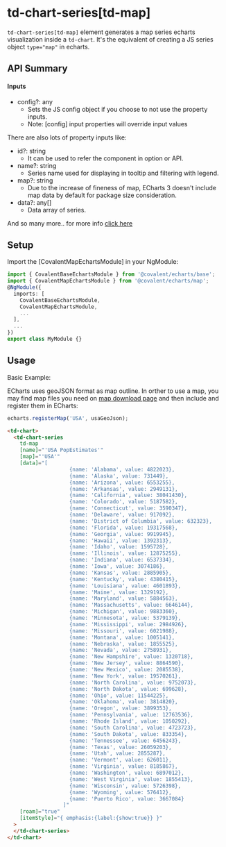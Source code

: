 # td-chart-series[td-map]

`td-chart-series[td-map]` element generates a map series echarts visualization inside a `td-chart`. It's the equivalent of creating a JS series object `type="map"` in echarts.

## API Summary

#### Inputs

- config?: any
  - Sets the JS config object if you choose to not use the property inputs.
  - Note: [config] input properties will override input values

There are also lots of property inputs like:

- id?: string
  - It can be used to refer the component in option or API.
- name?: string
  - Series name used for displaying in tooltip and filtering with legend.
- map?: string
  - Due to the increase of fineness of map, ECharts 3 doesn't include map data by default for package size consideration.
- data?: any[]
  - Data array of series.

And so many more.. for more info [click here](https://echarts.apache.org/en/option.html#series-map)

## Setup

Import the [CovalentMapEchartsModule] in your NgModule:

```typescript
import { CovalentBaseEchartsModule } from '@covalent/echarts/base';
import { CovalentMapEchartsModule } from '@covalent/echarts/map';
@NgModule({
  imports: [
    CovalentBaseEchartsModule,
    CovalentMapEchartsModule,
    ...
  ],
  ...
})
export class MyModule {}
```

## Usage

Basic Example:

ECharts uses geoJSON format as map outline. In orther to use a map, you may find map files you need on [map download page](https://echarts.baidu.com/download-map.html) and then include and register them in ECharts:

```typescript
echarts.registerMap('USA', usaGeoJson);
```

```html
<td-chart>
  <td-chart-series
    td-map
    [name]="'USA PopEstimates'"
    [map]="'USA'"
    [data]="[
                    {name: 'Alabama', value: 4822023},
                    {name: 'Alaska', value: 731449},
                    {name: 'Arizona', value: 6553255},
                    {name: 'Arkansas', value: 2949131},
                    {name: 'California', value: 38041430},
                    {name: 'Colorado', value: 5187582},
                    {name: 'Connecticut', value: 3590347},
                    {name: 'Delaware', value: 917092},
                    {name: 'District of Columbia', value: 632323},
                    {name: 'Florida', value: 19317568},
                    {name: 'Georgia', value: 9919945},
                    {name: 'Hawaii', value: 1392313},
                    {name: 'Idaho', value: 1595728},
                    {name: 'Illinois', value: 12875255},
                    {name: 'Indiana', value: 6537334},
                    {name: 'Iowa', value: 3074186},
                    {name: 'Kansas', value: 2885905},
                    {name: 'Kentucky', value: 4380415},
                    {name: 'Louisiana', value: 4601893},
                    {name: 'Maine', value: 1329192},
                    {name: 'Maryland', value: 5884563},
                    {name: 'Massachusetts', value: 6646144},
                    {name: 'Michigan', value: 9883360},
                    {name: 'Minnesota', value: 5379139},
                    {name: 'Mississippi', value: 2984926},
                    {name: 'Missouri', value: 6021988},
                    {name: 'Montana', value: 1005141},
                    {name: 'Nebraska', value: 1855525},
                    {name: 'Nevada', value: 2758931},
                    {name: 'New Hampshire', value: 1320718},
                    {name: 'New Jersey', value: 8864590},
                    {name: 'New Mexico', value: 2085538},
                    {name: 'New York', value: 19570261},
                    {name: 'North Carolina', value: 9752073},
                    {name: 'North Dakota', value: 699628},
                    {name: 'Ohio', value: 11544225},
                    {name: 'Oklahoma', value: 3814820},
                    {name: 'Oregon', value: 3899353},
                    {name: 'Pennsylvania', value: 12763536},
                    {name: 'Rhode Island', value: 1050292},
                    {name: 'South Carolina', value: 4723723},
                    {name: 'South Dakota', value: 833354},
                    {name: 'Tennessee', value: 6456243},
                    {name: 'Texas', value: 26059203},
                    {name: 'Utah', value: 2855287},
                    {name: 'Vermont', value: 626011},
                    {name: 'Virginia', value: 8185867},
                    {name: 'Washington', value: 6897012},
                    {name: 'West Virginia', value: 1855413},
                    {name: 'Wisconsin', value: 5726398},
                    {name: 'Wyoming', value: 576412},
                    {name: 'Puerto Rico', value: 3667084}
                  ]"
    [roam]="true"
    [itemStyle]="{ emphasis:{label:{show:true}} }"
  >
  </td-chart-series>
</td-chart>
```
